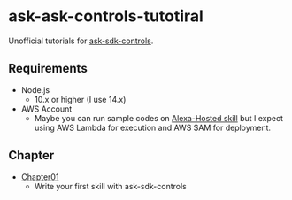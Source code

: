 # ask-ask-controls-tutotiral

Unofficial tutorials for [ask-sdk-controls](https://github.com/alexa/ask-sdk-controls).

## Requirements

- Node.js
  - 10.x or higher (I use 14.x)
- AWS Account
  - Maybe you can run sample codes on [Alexa-Hosted skill](https://developer.amazon.com/en-US/docs/alexa/hosted-skills/build-a-skill-end-to-end-using-an-alexa-hosted-skill.html) but I expect using AWS Lambda for execution and AWS SAM for deployment.

## Chapter

  - [Chapter01](./chapter01)
    - Write your first skill with ask-sdk-controls
